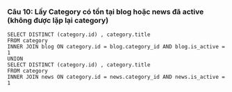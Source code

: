 ### Câu 10: Lấy Category có tồn tại blog hoặc news đã active (không được lặp lại category)
```
SELECT DISTINCT (category.id) , category.title 
FROM category 
INNER JOIN blog ON category.id = blog.category_id AND blog.is_active = 1
UNION
SELECT DISTINCT (category.id) , category.title 
FROM category 
INNER JOIN news ON category.id = news.category_id AND news.is_active = 1
``` 
